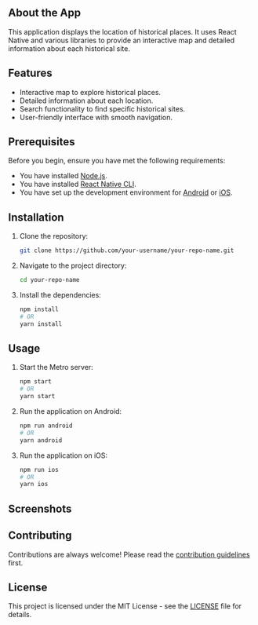 
## About the App

This application displays the location of historical places. It uses React Native and various libraries to provide an interactive map and detailed information about each historical site.

## Features

- Interactive map to explore historical places.
- Detailed information about each location.
- Search functionality to find specific historical sites.
- User-friendly interface with smooth navigation.

## Prerequisites

Before you begin, ensure you have met the following requirements:

- You have installed [Node.js](https://nodejs.org/).
- You have installed [React Native CLI](https://reactnative.dev/docs/environment-setup).
- You have set up the development environment for [Android](https://reactnative.dev/docs/environment-setup#android-development-environment) or [iOS](https://reactnative.dev/docs/environment-setup#ios-development-environment).

## Installation

1. Clone the repository:
   ```bash
   git clone https://github.com/your-username/your-repo-name.git
   ```
2. Navigate to the project directory:
   ```bash
   cd your-repo-name
   ```
3. Install the dependencies:
   ```bash
   npm install
   # OR
   yarn install
   ```

## Usage

1. Start the Metro server:
   ```bash
   npm start
   # OR
   yarn start
   ```
2. Run the application on Android:
   ```bash
   npm run android
   # OR
   yarn android
   ```
3. Run the application on iOS:
   ```bash
   npm run ios
   # OR
   yarn ios
   ```

## Screenshots


## Contributing

Contributions are always welcome! Please read the [contribution guidelines](CONTRIBUTING.md) first.

## License

This project is licensed under the MIT License - see the [LICENSE](LICENSE) file for details.

